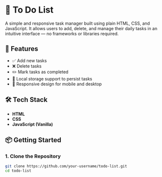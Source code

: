# 📝 To Do List

A simple and responsive task manager built using plain HTML, CSS, and JavaScript. It allows users to add, delete, and manage their daily tasks in an intuitive interface — no frameworks or libraries required.

## 🚀 Features

- ✅ Add new tasks
- ❌ Delete tasks
- ✏️ Mark tasks as completed
- 💾 Local storage support to persist tasks
- 📱 Responsive design for mobile and desktop

## 🛠️ Tech Stack

- **HTML**
- **CSS**
- **JavaScript (Vanilla)**

## 📦 Getting Started

### 1. Clone the Repository
```bash
git clone https://github.com/your-username/todo-list.git
cd todo-list

